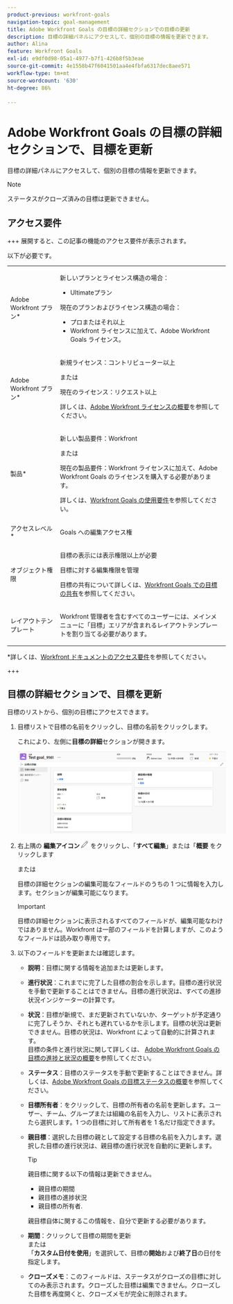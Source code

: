 ```yaml
---
product-previous: workfront-goals
navigation-topic: goal-management
title: Adobe Workfront Goals の目標の詳細セクションでの目標の更新
description: 目標の詳細パネルにアクセスして、個別の目標の情報を更新できます。
author: Alina
feature: Workfront Goals
exl-id: e9df0d98-05a1-4977-b7f1-426b8f5b3eae
source-git-commit: 4e1558b47f6041501aa4e4fbfa6317dec8aee571
workflow-type: tm+mt
source-wordcount: '630'
ht-degree: 86%

---
```


# Adobe Workfront Goals の目標の詳細セクションで、目標を更新

<!--Audited for P&P only: 4/2025-->

目標の詳細パネルにアクセスして、個別の目標の情報を更新できます。

>[!NOTE]
>
>ステータスがクローズ済みの目標は更新できません。

## アクセス要件

+++ 展開すると、この記事の機能のアクセス要件が表示されます。

以下が必要です。

<table style="table-layout:auto">
<col>
</col>
<col>
</col>
<tbody>
 <tr> 
   <td role="rowheader">Adobe Workfront プラン*</td> 
   <td> 
   <p>新しいプランとライセンス構造の場合：
  <ul><li>Ultimateプラン </li></ul>
   </p>
<p>現在のプランおよびライセンス構造の場合： 
<ul><li> プロまたはそれ以上 </li>
  <li>Workfront ライセンスに加えて、Adobe Workfront Goals ライセンス。</li></ul></p>
   </td> 
  </tr>
 <tr>
 <td role="rowheader">Adobe Workfront プラン*</td>
 <td>
 <p>新規ライセンス：コントリビューター以上</p>
 または
 <p>現在のライセンス：リクエスト以上</p> <p>詳しくは、<a href="../../administration-and-setup/add-users/access-levels-and-object-permissions/wf-licenses.md" class="MCXref xref">Adobe Workfront ライセンスの概要</a>を参照してください。</p> </td>
 </tr>
 <tr>
 <td role="rowheader">製品*</td>
 <td>
  <p> 新しい製品要件：Workfront</p>
  または
  <p>現在の製品要件：Workfront ライセンスに加えて、Adobe Workfront Goals のライセンスを購入する必要があります。 </p> <p>詳しくは、<a href="../../workfront-goals/goal-management/access-needed-for-wf-goals.md" class="MCXref xref">Workfront Goals の使用要件</a>を参照してください。 </p> </td>
 </tr>
 <tr>
 <td role="rowheader">アクセスレベル*</td>
 <td> <p>Goals への編集アクセス権</p> </td>
 </tr>
 <tr data-mc-conditions="">
 <td role="rowheader">オブジェクト権限</td>
 <td>
  <div>
  <p>目標の表示には表示権限以上が必要</p>
  <p>目標に対する編集権限を管理</p>
  <p>目標の共有について詳しくは、<a href="../../workfront-goals/workfront-goals-settings/share-a-goal.md" class="MCXref xref">Workfront Goals での目標の共有</a>を参照してください。 </p>
  </div> </td>
 </tr>
 <tr>
   <td role="rowheader"><p>レイアウトテンプレート</p></td>
   <td> <p>Workfront 管理者を含むすべてのユーザーには、メインメニューに「目標」エリアが含まれるレイアウトテンプレートを割り当てる必要があります。 </p>  
</td>
  </tr>
</tbody>
</table>

*詳しくは、[Workfront ドキュメントのアクセス要件](/help/quicksilver/administration-and-setup/add-users/access-levels-and-object-permissions/access-level-requirements-in-documentation.md)を参照してください。

+++

## 目標の詳細セクションで、目標を更新

目標のリストから、個別の目標にアクセスできます。

<!--

Updating goals in the Goal Details panel differs depending on where you access the goal from. 

### Update goals in the Goal Details panel in the Production environment

1. Click the **Main Menu** icon ![Main Menu icon](assets/main-menu-icon.png) > **Goals** in the upper-right corner.

   (!-- Add this when Shell is available to all: or (if available), click the **Main Menu** icon ![Main menu icon](../goal-management/assets/three-line-main-menu-icon.png) in the upper-left corner)
   --)

   This opens the Goals area in Workfront. 

1. Click the name of a goal in the Goal List, then click the name of a goal.

   This opens the Goal Details panel on the right.
   ![Goal details summary](assets/goal-details-summary-tab-350x294.png)

   >[!TIP]
   >
   >You can also click the name of a goal in the Goal Alignment, Check-in, or Pulse sections. 
   >
   ><!-- drafted for goal redesign:
   >Add this to the TIP above with goal redesign: 
   >
   >The Check-in and Pulse sections have been removed from the Preview environment.
   >

1. On the Summary tab, click the **More icon** ![More icon](assets/more-icon.png), then click any of the following options:

   1. **Edit**. For information about editing goals, see [Edit goals in Adobe Workfront Goals](../../workfront-goals/goal-management/edit-goals.md).
   1. **Copy**. For information about copying goals, see [Copy goals in Adobe Workfront Goals](../../workfront-goals/goal-management/copy-goals.md).
   1. **Activate**. This option is available only for drafted and inactive goals.

      For information about activating goals, see [Access and open goals in Adobe Workfront Goals](../../workfront-goals/goal-management/access-goals-in-wf-goals.md). 
   
   1. **Close**, then click**Close Goal**. This option is available only for active goals.

      For information about closing goals, see [Close and reopen goals in Adobe Workfront Goals](../../workfront-goals/goal-management/close-and-reopen-goals.md). 
   
   1. **Deactivate**. This option is available only for active goals. This deactivates the goal immediately.

      For information about deactivating goals, see [Delete and deactivate goals in Adobe Workfront Goals](../../workfront-goals/goal-management/delete-and-deactivate-goals.md).
   
   1. **Delete**, then click **Yes, Delete**.

      For information about deleting goals, see [Delete and deactivate goals in Adobe Workfront Goals](../../workfront-goals/goal-management/delete-and-deactivate-goals.md).

      >[!NOTE]
      >
      >Deleted goals cannot be recovered.

   1. **Reopen**, then click **Reopen**. This option is available only for closed goals that are from a current time period.

      For information about reopening goals, see [Close and reopen goals in Adobe Workfront Goals](../../workfront-goals/goal-management/close-and-reopen-goals.md). 
   
   1. (Conditional) If you clicked any of the options between steps a-i above except Delete or Reopen, click **Save**.    
   
      (!--ensure this is accurate)--)

1. Click **Align to another goal** in the upper-right of the Summary tab, then specify the name of a goal in the **Align to** **another goal** field that you want to align the current goal to. The current goal becomes the child of the goal you align it to. For information about child and parent goals, see [Align goals by connecting them in Adobe Workfront Goals](../../workfront-goals/goal-alignment/align-goals-by-connecting-them.md). 
1. Click **Add results**. Results drive the progress of your goal. For information about adding results, see [Add results to goals in Adobe Workfront Goals](../../workfront-goals/results-and-activities/add-results-to-goals.md).

1. Click **Add activities**. Activities drive the progress of your goal. For information about adding activities, see [Add activities to goals in Adobe Workfront Goals](../../workfront-goals/results-and-activities/add-activities-to-goals.md). 

1. Click the **Updates** tab. Here, you can view goal comments and review the entire editing history of the goal, activities, and results, to understand who changed what and when.

   ![Goal details updates](assets/goal-details-updates-tab-350x280.png)

1. (Optional) Deselect any of the following options if you want to not display them in the Updates tab.&nbsp;They are selected by default: 

   | Option |Description  |
   |---|---|
   | Progress Updates |Displays information about the history of progress updates on results and activities.  |
   | Comments |Displays comments made by users on the goal.  |
   | Editing History |Displays information about creating and updating the goal, results, and activities.  |

1. (Optional) Click **Details** under a progress or an editing history update to display additional information about the update.

   ![Details in update tab](assets/update-details-in-updates-tab-expanded-highlighted-350x139.png)

-->



1. 目標リストで目標の名前をクリックし、目標の名前をクリックします。

   これにより、左側に&#x200B;**目標の詳細**&#x200B;セクションが開きます。

   ![ 目標ページ ](assets/goal-page-unshimmed.png)

1. 右上隅の **編集アイコン**![ 編集アイコン ](assets/edit-icon.png) をクリックし、「**すべて編集**」または「**概要** をクリックします

   または

   目標の詳細セクションの編集可能なフィールドのうちの 1 つに情報を入力します。セクションが編集可能になります。

   >[!IMPORTANT]
   >
   >目標の詳細セクションに表示されるすべてのフィールドが、編集可能なわけではありません。Workfront は一部のフィールドを計算しますが、このようなフィールドは読み取り専用です。

1. 以下のフィールドを更新または確認します。

   * **説明**：目標に関する情報を追加または更新します。
   * **進行状況**：これまでに完了した目標の割合を示します。目標の進行状況を手動で更新することはできません。目標の進行状況は、すべての進捗状況インジケーターの計算です。
   * **状況**：目標が新規で、まだ更新されていないか、ターゲットが予定通りに完了しそうか、それとも遅れているかを示します。目標の状況は更新できません。目標の状況は、Workfront によって自動的に計算されます。\
     目標の条件と進行状況に関して詳しくは、
     [Adobe Workfront Goals の目標の進捗と状況の概要](../goal-management/calculate-goal-progress.md)を参照してください。
   * **ステータス**：目標のステータスを手動で更新することはできません。詳しくは、[Adobe Workfront Goals の目標ステータスの概要](../goal-management/goal-status-overview.md)を参照してください。
   * **目標所有者**：をクリックして、目標の所有者の名前を更新します。ユーザー、チーム、グループまたは組織の名前を入力し、リストに表示されたら選択します。1 つの目標に対して所有者を 1 名だけ指定できます。
   * **親目標**：選択した目標の親として設定する目標の名前を入力します。選択した目標の進行状況は、親目標の進行状況を自動的に更新します。

     >[!TIP]
     >
     >親目標に関する以下の情報は更新できません。
     >    * 親目標の期間
     >    * 親目標の進捗状況
     >    * 親目標の所有者.
     >      
     >親目標自体に関するこの情報を、自分で更新する必要があります。

   * **期間**：クリックして目標の期間を更新\
     または\
     「**カスタム日付を使用**」を選択して、目標の&#x200B;**開始**&#x200B;および&#x200B;**終了日**&#x200B;の日付を指定します。
   * **クローズメモ**：このフィールドは、ステータスがクローズの目標に対してのみ表示されます。クローズした目標は編集できません。クローズした目標を再度開くと、クローズメモが完全に削除されます。


